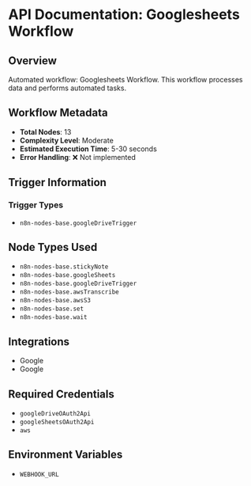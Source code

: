 # API Documentation: Googlesheets Workflow

## Overview
Automated workflow: Googlesheets Workflow. This workflow processes data and performs automated tasks.

## Workflow Metadata
- **Total Nodes**: 13
- **Complexity Level**: Moderate
- **Estimated Execution Time**: 5-30 seconds
- **Error Handling**: ❌ Not implemented

## Trigger Information
### Trigger Types
- `n8n-nodes-base.googleDriveTrigger`

## Node Types Used
- `n8n-nodes-base.stickyNote`
- `n8n-nodes-base.googleSheets`
- `n8n-nodes-base.googleDriveTrigger`
- `n8n-nodes-base.awsTranscribe`
- `n8n-nodes-base.awsS3`
- `n8n-nodes-base.set`
- `n8n-nodes-base.wait`

## Integrations
- Google
- Google

## Required Credentials
- `googleDriveOAuth2Api`
- `googleSheetsOAuth2Api`
- `aws`

## Environment Variables
- `WEBHOOK_URL`
